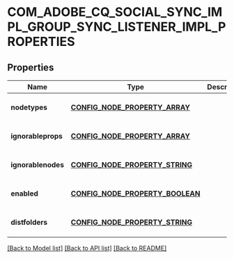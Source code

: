 # COM_ADOBE_CQ_SOCIAL_SYNC_IMPL_GROUP_SYNC_LISTENER_IMPL_PROPERTIES

## Properties
Name | Type | Description | Notes
------------ | ------------- | ------------- | -------------
**nodetypes** | [**CONFIG_NODE_PROPERTY_ARRAY**](configNodePropertyArray.md) |  | [optional] [default to null]
**ignorableprops** | [**CONFIG_NODE_PROPERTY_ARRAY**](configNodePropertyArray.md) |  | [optional] [default to null]
**ignorablenodes** | [**CONFIG_NODE_PROPERTY_STRING**](configNodePropertyString.md) |  | [optional] [default to null]
**enabled** | [**CONFIG_NODE_PROPERTY_BOOLEAN**](configNodePropertyBoolean.md) |  | [optional] [default to null]
**distfolders** | [**CONFIG_NODE_PROPERTY_STRING**](configNodePropertyString.md) |  | [optional] [default to null]

[[Back to Model list]](../README.md#documentation-for-models) [[Back to API list]](../README.md#documentation-for-api-endpoints) [[Back to README]](../README.md)



